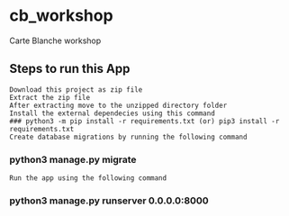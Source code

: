 # cb_workshop
Carte Blanche workshop

## Steps to run this App
    Download this project as zip file
    Extract the zip file
    After extracting move to the unzipped directory folder
    Install the external dependecies using this command 
    ### python3 -m pip install -r requirements.txt (or) pip3 install -r requirements.txt
    Create database migrations by running the following command 
   ### python3 manage.py migrate
    Run the app using the following command 
   ### python3 manage.py runserver 0.0.0.0:8000
    
